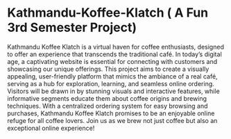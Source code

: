 ﻿# Kathmandu-Koffee-Klatch ( A Fun 3rd Semester Project)
Kathmandu Koffee Klatch is a virtual haven for coffee enthusiasts, designed to offer an experience that transcends the traditional café. In today’s digital age, a captivating website is essential for connecting with customers and showcasing our unique offerings. This project aims to create a visually appealing, user-friendly platform that mimics the ambiance of a real café, serving as a hub for exploration, learning, and seamless online ordering. Visitors will be drawn in by stunning visuals and interactive features, while informative segments educate them about coffee origins and brewing techniques. With a centralized ordering system for easy browsing and purchases, Kathmandu Koffee Klatch promises to be an enjoyable online refuge for all coffee lovers. Join us as we brew not just coffee but also an exceptional online experience!
